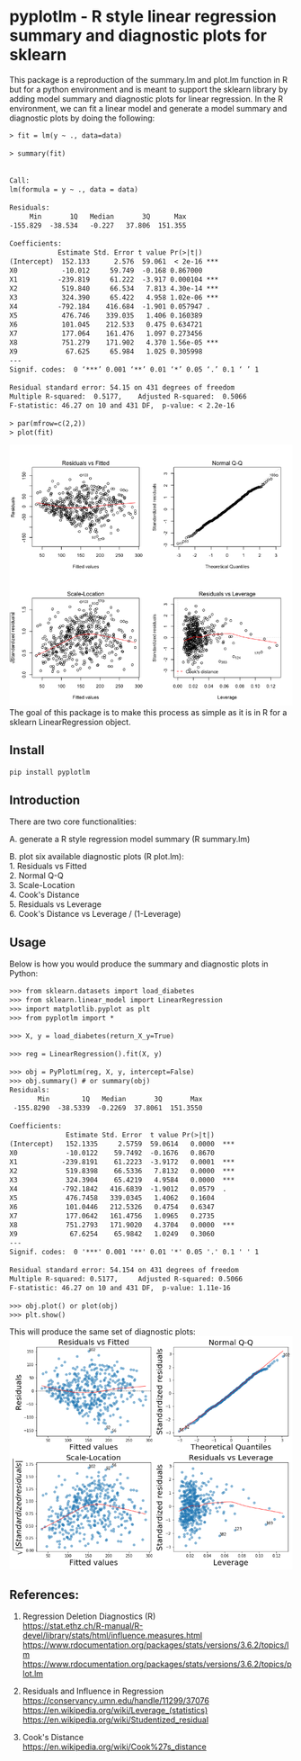 # pyplotlm - R style linear regression summary and diagnostic plots for sklearn
This package is a reproduction of the summary.lm and plot.lm function in R but for a python environment and is meant to support the sklearn library by adding model summary and diagnostic plots for linear regression.
In the R environment, we can fit a linear model and generate a model summary and diagnostic plots by doing the following: <br>
```
> fit = lm(y ~ ., data=data)

> summary(fit)


Call:
lm(formula = y ~ ., data = data)

Residuals:
     Min       1Q   Median       3Q      Max
-155.829  -38.534   -0.227   37.806  151.355

Coefficients:
            Estimate Std. Error t value Pr(>|t|)    
(Intercept)  152.133      2.576  59.061  < 2e-16 ***
X0           -10.012     59.749  -0.168 0.867000    
X1          -239.819     61.222  -3.917 0.000104 ***
X2           519.840     66.534   7.813 4.30e-14 ***
X3           324.390     65.422   4.958 1.02e-06 ***
X4          -792.184    416.684  -1.901 0.057947 .  
X5           476.746    339.035   1.406 0.160389    
X6           101.045    212.533   0.475 0.634721    
X7           177.064    161.476   1.097 0.273456    
X8           751.279    171.902   4.370 1.56e-05 ***
X9            67.625     65.984   1.025 0.305998    
---
Signif. codes:  0 ‘***’ 0.001 ‘**’ 0.01 ‘*’ 0.05 ‘.’ 0.1 ‘ ’ 1

Residual standard error: 54.15 on 431 degrees of freedom
Multiple R-squared:  0.5177,	Adjusted R-squared:  0.5066
F-statistic: 46.27 on 10 and 431 DF,  p-value: < 2.2e-16

> par(mfrow=c(2,2))
> plot(fit)
```
![](https://github.com/esmondhkchu/pyplotlm/blob/dev/plots/R_plot.png) <br>
The goal of this package is to make this process as simple as it is in R for a sklearn LinearRegression object.

## Install
```bash
pip install pyplotlm
```

## Introduction
There are two core functionalities:

A. generate a R style regression model summary (R summary.lm) <br>

B. plot six available diagnostic plots (R plot.lm): <br>
    1. Residuals vs Fitted <br>
    2. Normal Q-Q <br>
    3. Scale-Location <br>
    4. Cook's Distance <br>
    5. Residuals vs Leverage <br>
    6. Cook's Distance vs Leverage / (1-Leverage) <br>

## Usage
Below is how you would produce the summary and diagnostic plots in Python:
```
>>> from sklearn.datasets import load_diabetes
>>> from sklearn.linear_model import LinearRegression
>>> import matplotlib.pyplot as plt
>>> from pyplotlm import *

>>> X, y = load_diabetes(return_X_y=True)

>>> reg = LinearRegression().fit(X, y)

>>> obj = PyPlotLm(reg, X, y, intercept=False)
>>> obj.summary() # or summary(obj)
Residuals:
       Min        1Q   Median       3Q       Max
 -155.8290  -38.5339  -0.2269  37.8061  151.3550

Coefficients:
              Estimate Std. Error  t value Pr(>|t|)     
(Intercept)   152.1335     2.5759  59.0614   0.0000  ***
X0            -10.0122    59.7492  -0.1676   0.8670     
X1           -239.8191    61.2223  -3.9172   0.0001  ***
X2            519.8398    66.5336   7.8132   0.0000  ***
X3            324.3904    65.4219   4.9584   0.0000  ***
X4           -792.1842   416.6839  -1.9012   0.0579  .  
X5            476.7458   339.0345   1.4062   0.1604     
X6            101.0446   212.5326   0.4754   0.6347     
X7            177.0642   161.4756   1.0965   0.2735     
X8            751.2793   171.9020   4.3704   0.0000  ***
X9             67.6254    65.9842   1.0249   0.3060     
---
Signif. codes:  0 '***' 0.001 '**' 0.01 '*' 0.05 '.' 0.1 ' ' 1

Residual standard error: 54.154 on 431 degrees of freedom
Multiple R-squared: 0.5177,     Adjusted R-squared: 0.5066
F-statistic: 46.27 on 10 and 431 DF,  p-value: 1.11e-16

>>> obj.plot() or plot(obj)
>>> plt.show()
```
This will produce the same set of diagnostic plots: <br>
![](https://github.com/esmondhkchu/pyplotlm/blob/dev/plots/python_plot.png) <br>

## References:
1. Regression Deletion Diagnostics (R) <br>
https://stat.ethz.ch/R-manual/R-devel/library/stats/html/influence.measures.html <br>
https://www.rdocumentation.org/packages/stats/versions/3.6.2/topics/lm <br>
https://www.rdocumentation.org/packages/stats/versions/3.6.2/topics/plot.lm <br>

2. Residuals and Influence in Regression <br>
https://conservancy.umn.edu/handle/11299/37076 <br>
https://en.wikipedia.org/wiki/Leverage_(statistics) <br>
https://en.wikipedia.org/wiki/Studentized_residual <br>

3. Cook's Distance <br>
https://en.wikipedia.org/wiki/Cook%27s_distance <br>
